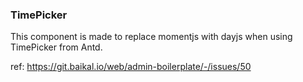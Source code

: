 ### TimePicker

This component is made to replace momentjs with dayjs when using TimePicker from Antd.

ref: https://git.baikal.io/web/admin-boilerplate/-/issues/50
